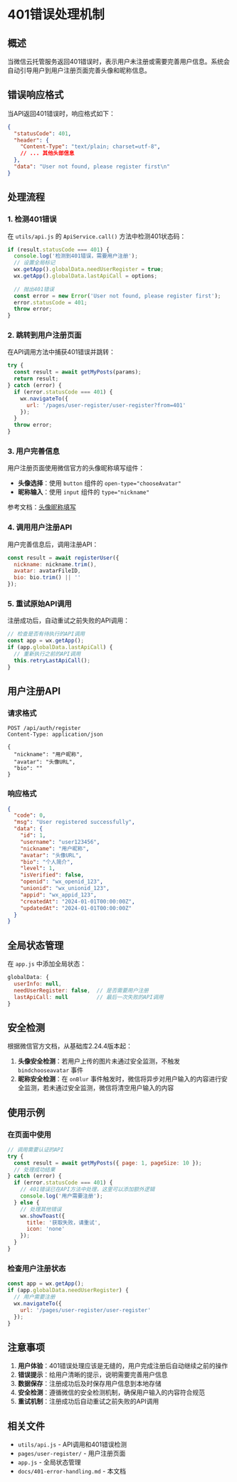 # 401错误处理机制

## 概述

当微信云托管服务返回401错误时，表示用户未注册或需要完善用户信息。系统会自动引导用户到用户注册页面完善头像和昵称信息。

## 错误响应格式

当API返回401错误时，响应格式如下：

```json
{
  "statusCode": 401,
  "header": {
    "Content-Type": "text/plain; charset=utf-8",
    // ... 其他头部信息
  },
  "data": "User not found, please register first\n"
}
```

## 处理流程

### 1. 检测401错误
在 `utils/api.js` 的 `ApiService.call()` 方法中检测401状态码：

```javascript
if (result.statusCode === 401) {
  console.log('检测到401错误，需要用户注册');
  // 设置全局标记
  wx.getApp().globalData.needUserRegister = true;
  wx.getApp().globalData.lastApiCall = options;
  
  // 抛出401错误
  const error = new Error('User not found, please register first');
  error.statusCode = 401;
  throw error;
}
```

### 2. 跳转到用户注册页面
在API调用方法中捕获401错误并跳转：

```javascript
try {
  const result = await getMyPosts(params);
  return result;
} catch (error) {
  if (error.statusCode === 401) {
    wx.navigateTo({
      url: '/pages/user-register/user-register?from=401'
    });
  }
  throw error;
}
```

### 3. 用户完善信息
用户注册页面使用微信官方的头像昵称填写组件：

- **头像选择**：使用 `button` 组件的 `open-type="chooseAvatar"`
- **昵称输入**：使用 `input` 组件的 `type="nickname"`

参考文档：[头像昵称填写](https://developers.weixin.qq.com/miniprogram/dev/framework/open-ability/userProfile.html)

### 4. 调用用户注册API
用户完善信息后，调用注册API：

```javascript
const result = await registerUser({
  nickname: nickname.trim(),
  avatar: avatarFileID,
  bio: bio.trim() || ''
});
```

### 5. 重试原始API调用
注册成功后，自动重试之前失败的API调用：

```javascript
// 检查是否有待执行的API调用
const app = wx.getApp();
if (app.globalData.lastApiCall) {
  // 重新执行之前的API调用
  this.retryLastApiCall();
}
```

## 用户注册API

### 请求格式
```
POST /api/auth/register
Content-Type: application/json

{
  "nickname": "用户昵称",
  "avatar": "头像URL",
  "bio": ""
}
```

### 响应格式
```json
{
  "code": 0,
  "msg": "User registered successfully",
  "data": {
    "id": 1,
    "username": "user123456",
    "nickname": "用户昵称",
    "avatar": "头像URL",
    "bio": "个人简介",
    "level": 1,
    "isVerified": false,
    "openid": "wx_openid_123",
    "unionid": "wx_unionid_123",
    "appid": "wx_appid_123",
    "createdAt": "2024-01-01T00:00:00Z",
    "updatedAt": "2024-01-01T00:00:00Z"
  }
}
```

## 全局状态管理

在 `app.js` 中添加全局状态：

```javascript
globalData: {
  userInfo: null,
  needUserRegister: false,  // 是否需要用户注册
  lastApiCall: null         // 最后一次失败的API调用
}
```

## 安全检测

根据微信官方文档，从基础库2.24.4版本起：

1. **头像安全检测**：若用户上传的图片未通过安全监测，不触发 `bindchooseavatar` 事件
2. **昵称安全检测**：在 `onBlur` 事件触发时，微信将异步对用户输入的内容进行安全监测，若未通过安全监测，微信将清空用户输入的内容

## 使用示例

### 在页面中使用
```javascript
// 调用需要认证的API
try {
  const result = await getMyPosts({ page: 1, pageSize: 10 });
  // 处理成功结果
} catch (error) {
  if (error.statusCode === 401) {
    // 401错误已在API方法中处理，这里可以添加额外逻辑
    console.log('用户需要注册');
  } else {
    // 处理其他错误
    wx.showToast({
      title: '获取失败，请重试',
      icon: 'none'
    });
  }
}
```

### 检查用户注册状态
```javascript
const app = wx.getApp();
if (app.globalData.needUserRegister) {
  // 用户需要注册
  wx.navigateTo({
    url: '/pages/user-register/user-register'
  });
}
```

## 注意事项

1. **用户体验**：401错误处理应该是无缝的，用户完成注册后自动继续之前的操作
2. **错误提示**：给用户清晰的提示，说明需要完善用户信息
3. **数据保存**：注册成功后及时保存用户信息到本地存储
4. **安全检测**：遵循微信的安全检测机制，确保用户输入的内容符合规范
5. **重试机制**：注册成功后自动重试之前失败的API调用

## 相关文件

- `utils/api.js` - API调用和401错误检测
- `pages/user-register/` - 用户注册页面
- `app.js` - 全局状态管理
- `docs/401-error-handling.md` - 本文档
